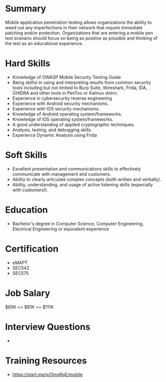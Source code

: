# Summary
Mobile application penetration testing allows organizations the ability to weed out any imperfections in their network that require immediate patching and/or protection.  Organizations that are entering a mobile pen test scenario should focus on being as positive as possible and thinking of the test as an educational experience.

# Hard Skills
* Knowledge of OWASP Mobile Security Testing Guide
* Being skilful in using and interpreting results from common security tools including but not limited to Burp Suite, Wireshark, Frida, IDA, GHIDRA and other tools in PenToo or Kalinux distro.
* Experience in cybersecurity reverse engineering
* Experience with Android security mechanisms.
* Experience with IOS security mechanisms.
* Knowledge of Android operating system/frameworks.
* Knowledge of IOS operating system/frameworks.
* A good understanding of applied cryptographic techniques.
* Analysis, testing, and debugging skills.
* Experience Dynamic Analysis using Frida


# Soft Skills
* Excellent presentation and communications skills to effectively communicate with management and customers.
* Ability to clearly articulate complex concepts (both written and verbally).
* Ability, understanding, and usage of active listening skills (especially with customers!).


# Education
  * Bachelor's degree in Computer Science, Computer Engineering, Electrical Engineering or equivalent experience


# Certification
  * eMAPT
  * SEC542
  * SEC575


# Job Salary
$65K <= $81K <= $111K


# Interview Questions
 *


# Training Resources
  * https://start.me/p/OmxRqE/mobile



